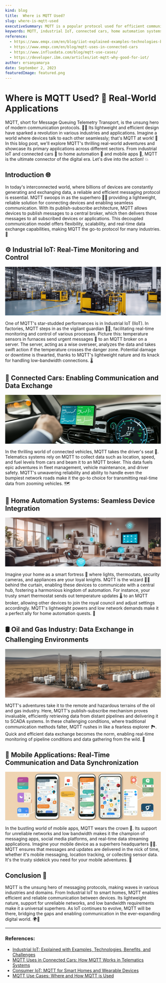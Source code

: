 ```yaml
---
kind: blog
title:  Where is MQTT Used?
slug: where-is-mqtt-used
executiveSummary: MQTT is a popular protocol used for efficient communication between devices in various industries. It's transforming the way data is exchanged and managed, from industrial IoT to home automation systems and mobile apps. Discover its diverse applications and revolutionizing impact on industries worldwide.
keywords: MQTT, industrial IoT, connected cars, home automation systems, mobile applications, data exchange, real-time communication, machine-to-machine communication
reference: 
  - https://www.emqx.com/en/blog/iiot-explained-examples-technologies-benefits-and-challenges
  - https://www.emqx.com/en/blog/mqtt-uses-in-connected-cars
  - https://www.influxdata.com/blog/mqtt-use-cases/
  - https://developer.ibm.com/articles/iot-mqtt-why-good-for-iot/
author: ersanyamarya
date: September 2, 2023
featuredImage: featured.png
---
```


# Where is MQTT Used? 🚀 Real-World Applications

MQTT, short for Message Queuing Telemetry Transport, is the unsung hero of modern communication protocols. 🦸‍♂️ Its lightweight and efficient design have sparked a revolution in various industries and applications. Imagine a world where devices talk to each other seamlessly; that's MQTT at work! 📡 In this blog post, we'll explore MQTT's thrilling real-world adventures and showcase its primary applications across different sectors. From industrial IoT and connected cars 🚗 to home automation 🏡 and mobile apps 📱, MQTT is the ultimate connector of the digital era. Let's dive into the action! 💥

## Introduction 🌐

In today's interconnected world, where billions of devices are constantly generating and exchanging data, a reliable and efficient messaging protocol is essential. MQTT swoops in as the superhero 🦸‍♀️ providing a lightweight, reliable solution for connecting devices and enabling seamless communication. With its publish-subscribe architecture, MQTT allows devices to publish messages to a central broker, which then delivers those messages to all subscribed devices or applications. This decoupled communication model offers flexibility, scalability, and real-time data exchange capabilities, making MQTT the go-to protocol for many industries. 🚀

## ⚙️ Industrial IoT: Real-Time Monitoring and Control

![Industrial IoT](./industrial-iot.png)

One of MQTT's star-studded performances is in Industrial IoT (IIoT). In factories, MQTT steps in as the vigilant guardian 🦸‍♂️, facilitating real-time monitoring and control of various processes. Picture this: temperature sensors in furnaces send urgent messages 🚨 to an MQTT broker on a server. The server, acting as a wise overseer, analyzes the data and takes swift action if the temperature crosses the danger zone. Potential damage or downtime is thwarted, thanks to MQTT's lightweight nature and its knack for handling low-bandwidth connections. 🌡️

## 🚗 Connected Cars: Enabling Communication and Data Exchange

![Connected Cars](./connected-cars.png)

In the thrilling world of connected vehicles, MQTT takes the driver's seat 🚗. Telematics systems rely on MQTT to collect data such as location, speed, and fuel levels from cars and beam it to an MQTT broker. This data fuels epic adventures in fleet management, vehicle maintenance, and driver safety. MQTT's unwavering reliability and ability to handle even the bumpiest network roads make it the go-to choice for transmitting real-time data from zooming vehicles. 🗺️

## 🏡 Home Automation Systems: Seamless Device Integration

![Home Automation Systems](./home-automation-systems.png)

Imagine your home as a smart fortress 🏰 where lights, thermostats, security cameras, and appliances are your loyal knights. MQTT is the wizard 🧙‍♂️ behind the curtain, enabling these devices to communicate with a central hub, fostering a harmonious kingdom of automation. For instance, your trusty smart thermostat sends out temperature updates 🌡️ to an MQTT broker, allowing other devices to join the royal council and adjust settings accordingly. MQTT's lightweight powers and low network demands make it a perfect ally for home automation quests. 🏰

## 🛢️ Oil and Gas Industry: Data Exchange in Challenging Environments

![Oil and Gas Industry](./oil-and-gas-industry.png)

MQTT's adventures take it to the remote and hazardous terrains of the oil and gas industry. Here, MQTT's publish-subscribe mechanism proves invaluable, efficiently retrieving data from distant pipelines and delivering it to SCADA systems. In these challenging conditions, where traditional communication methods falter, MQTT rushes in like a fearless explorer 🏞️. Quick and efficient data exchange becomes the norm, enabling real-time monitoring of pipeline conditions and data gathering from the wild. 🚁

## 📱 Mobile Applications: Real-Time Communication and Data Synchronization

![Mobile Applications](./mobile-applications.png)

In the bustling world of mobile apps, MQTT wears the crown 👑. Its support for unreliable networks and low bandwidth makes it the champion of messaging apps, social media platforms, and real-time data streaming applications. Imagine your mobile device as a superhero headquarters 🦸‍♂️. MQTT ensures that messages and updates are delivered in the nick of time, whether it's mobile messaging, location tracking, or collecting sensor data. It's the trusty sidekick you need for your mobile adventures. 📲

## Conclusion 🚀

MQTT is the unsung hero of messaging protocols, making waves in various industries and domains. From Industrial IoT to smart homes, MQTT enables efficient and reliable communication between devices. Its lightweight nature, support for unreliable networks, and low bandwidth requirements make it a universal superhero. As IoT continues to evolve, MQTT will be there, bridging the gaps and enabling communication in the ever-expanding digital world. 🌍🌟

---

### References:

- <a href="https://www.emqx.com/en/blog/iiot-explained-examples-technologies-benefits-and-challenges" target="_blank">Industrial IoT: Explained with Examples, Technologies, Benefits, and Challenges</a>
- <a href="https://www.emqx.com/en/blog/mqtt-uses-in-connected-cars" target="_blank">MQTT Uses in Connected Cars: How MQTT Works in Telematics Systems</a>
- <a href="https://www.influxdata.com/solutions/consumer-iot/" target="_blank">Consumer IoT: MQTT for Smart Homes and Wearable Devices</a>
- <a href="https://www.influxdata.com/blog/mqtt-use-cases/" target="_blank">MQTT Use Cases: Where and How MQTT is Used</a>



